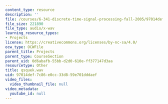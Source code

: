 ```yaml
---
content_type: resource
description: ''
file: /courses/6-341-discrete-time-signal-processing-fall-2005/97014def7c86e0cc33d859e701dddaef_qsquek.wav
file_size: 221890
file_type: audio/x-wav
learning_resource_types:
- Projects
license: https://creativecommons.org/licenses/by-nc-sa/4.0/
ocw_type: OCWFile
parent_title: Projects
parent_type: CourseSection
parent_uid: 0d6abafb-55bb-d2d0-610e-ff377147d3aa
resourcetype: Other
title: qsquek.wav
uid: 97014def-7c86-e0cc-33d8-59e701dddaef
video_files:
  video_thumbnail_file: null
video_metadata:
  youtube_id: null
---
```

